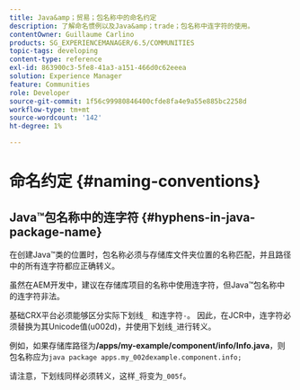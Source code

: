 ```yaml
---
title: Java&amp；贸易；包名称中的命名约定
description: 了解命名惯例以及Java&amp；trade；包名称中连字符的使用。
contentOwner: Guillaume Carlino
products: SG_EXPERIENCEMANAGER/6.5/COMMUNITIES
topic-tags: developing
content-type: reference
exl-id: 863900c3-5fe8-41a3-a151-466d0c62eeea
solution: Experience Manager
feature: Communities
role: Developer
source-git-commit: 1f56c99980846400cfde8fa4e9a55e885bc2258d
workflow-type: tm+mt
source-wordcount: '142'
ht-degree: 1%

---
```


# 命名约定 {#naming-conventions}

## Java™包名称中的连字符 {#hyphens-in-java-package-name}

在创建Java™类的位置时，包名称必须与存储库文件夹位置的名称匹配，并且路径中的所有连字符都应正确转义。

虽然在AEM开发中，建议在存储库项目的名称中使用连字符，但Java™包名称中的连字符非法。

基础CRX平台必须能够区分实际下划线`_ `和连字符`-`。 因此，在JCR中，连字符必须替换为其Unicode值(u002d)，并使用下划线`_`进行转义。

例如，如果存储库路径为&#x200B;**/apps/my-example/component/info/Info.java**，则包名称应为`java package apps.my_002dexample.component.info;`

请注意，下划线同样必须转义，这样`_`将变为`_005f`。
